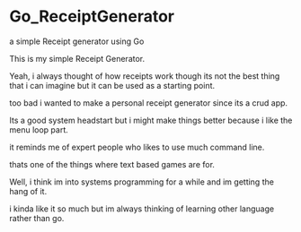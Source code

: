 # Go_ReceiptGenerator
a simple Receipt generator using Go

This is my simple Receipt Generator.

Yeah, i always thought of how receipts work though its not the best thing that i can imagine but it can be used as a starting point.

too bad i wanted to make a personal receipt generator since its a crud app.

Its a good system headstart but i might make things better because i like the menu loop part.

it reminds me of expert people who likes to use much command line.

thats one of the things where text based games are for.

Well, i think im into systems programming for a while and im getting the hang of it. 

i kinda like it so much but im always thinking of learning other language rather than go.

